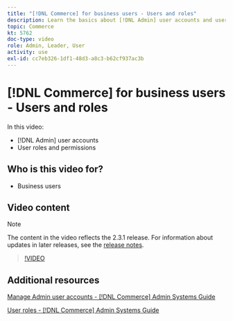```yaml
---
title: "[!DNL Commerce] for business users - Users and roles"
description: Learn the basics about [!DNL Admin] user accounts and user roles that determine permissions.
topic: Commerce
kt: 5762
doc-type: video
role: Admin, Leader, User
activity: use
exl-id: cc7eb326-1df1-48d3-a8c3-b62cf937ac3b
---
```

# [!DNL Commerce] for business users - Users and roles

In this video:

- [!DNL Admin] user accounts
- User roles and permissions

## Who is this video for?

- Business users

## Video content

>[!NOTE]
>
>The content in the video reflects the 2.3.1 release. For information about updates in later releases, see the [release notes](https://experienceleague.adobe.com/docs/commerce-operations/release/notes/overview.html).

>[!VIDEO](https://video.tv.adobe.com/v/35947?quality=12&learn=on)

## Additional resources

[Manage Admin user accounts - [!DNL Commerce] Admin Systems Guide](https://experienceleague.adobe.com/docs/commerce-admin/systems/user-accounts/permissions-users-all.html)

[User roles - [!DNL Commerce] Admin Systems Guide](https://experienceleague.adobe.com/docs/commerce-admin/systems/user-accounts/permissions-user-roles.html)

